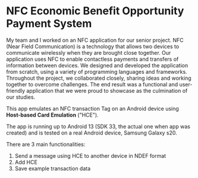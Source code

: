 # NFC Economic Benefit Opportunity Payment System

My team and I worked on an NFC application for our senior project. NFC (Near Field Communication) is a technology that allows two devices to communicate wirelessly when they are brought close together. Our application uses NFC to enable contactless payments and transfers of information between devices. We designed and developed the application from scratch, using a variety of programming languages and frameworks. Throughout the project, we collaborated closely, sharing ideas and working together to overcome challenges. The end result was a functional and user-friendly application that we were proud to showcase as the culmination of our studies.

This app emulates an NFC transaction Tag on an Android device using **Host-based Card Emulation** ("HCE").



The app is running up to Android 13 (SDK 33, the actual one when app was created) and is tested on a real 
Android device, Samsung Galaxy s20.

There are 3 main functionalities:

1) Send a message using HCE to another device in NDEF format
2) Add HCE
3) Save example transaction data






